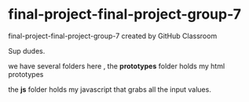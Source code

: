 # final-project-final-project-group-7
final-project-final-project-group-7 created by GitHub Classroom



Sup dudes.

we have several folders here ,
the **prototypes** folder holds my html prototypes


the **js** folder holds my javascript that grabs all the input values.
